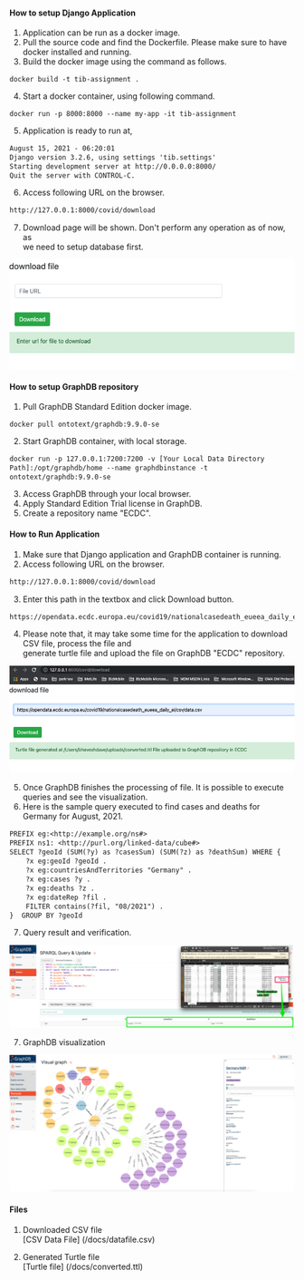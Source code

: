 #### How to setup Django Application ###

1. Application can be run as a docker image.
2. Pull the source code and find the Dockerfile. Please make sure to have docker installed and running.
3. Build the docker image using the command as follows.
```shell
docker build -t tib-assignment .
```
4. Start a docker container, using following command.
```shell
docker run -p 8000:8000 --name my-app -it tib-assignment 
```
5. Application is ready to run at,
```shell
August 15, 2021 - 06:20:01
Django version 3.2.6, using settings 'tib.settings'
Starting development server at http://0.0.0.0:8000/
Quit the server with CONTROL-C.
```
6. Access following URL on the browser.
```html
http://127.0.0.1:8000/covid/download
```
7. Download page will be shown. Don't perform any operation as of now, as  
we need to setup database first.

![download page screenshot](/docs/DownloadPage.png)


#### How to setup GraphDB repository ####
1. Pull GraphDB Standard Edition docker image.
```shell
docker pull ontotext/graphdb:9.9.0-se
```
2. Start GraphDB container, with local storage.
```shell
docker run -p 127.0.0.1:7200:7200 -v [Your Local Data Directory Path]:/opt/graphdb/home --name graphdbinstance -t ontotext/graphdb:9.9.0-se
```
3. Access GraphDB through your local browser.
4. Apply Standard Edition Trial license in GraphDB.
5. Create a repository name "ECDC".

#### How to Run Application ####
1. Make sure that Django application and GraphDB container is running.
2. Access following URL on the browser.
```html
http://127.0.0.1:8000/covid/download
```
3. Enter this path in the textbox and click Download button.
```html
https://opendata.ecdc.europa.eu/covid19/nationalcasedeath_eueea_daily_ei/csv/data.csv
```
4. Please note that, it may take some time for the application to download CSV file, process the file and   
generate turtle file and upload the file on GraphDB "ECDC" repository.

![Download and process complete screenshot](/docs/Complete.png)

5. Once GraphDB finishes the processing of file. It is possible to execute queries and see the visualization.
6. Here is the sample query executed to find cases and deaths for Germany for August, 2021.
```sparksql
PREFIX eg:<http://example.org/ns#>
PREFIX ns1: <http://purl.org/linked-data/cube#>
SELECT ?geoId (SUM(?y) as ?casesSum) (SUM(?z) as ?deathSum) WHERE {
    ?x eg:geoId ?geoId .
    ?x eg:countriesAndTerritories "Germany" .
    ?x eg:cases ?y .
    ?x eg:deaths ?z .
    ?x eg:dateRep ?fil .
    FILTER contains(?fil, "08/2021") .
}  GROUP BY ?geoId
```
7. Query result and verification.

![Query & Result](/docs/QueryResult.png)

7. GraphDB visualization

![Visualization](/docs/Visualization.png)

#### Files #####

1. Downloaded CSV file  
[CSV Data File] (/docs/datafile.csv)
  
2. Generated Turtle file  
[Turtle file] (/docs/converted.ttl)
